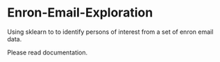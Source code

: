 # Enron-Email-Exploration
Using sklearn to to identify persons of interest from a set of enron email data.

Please read documentation.
